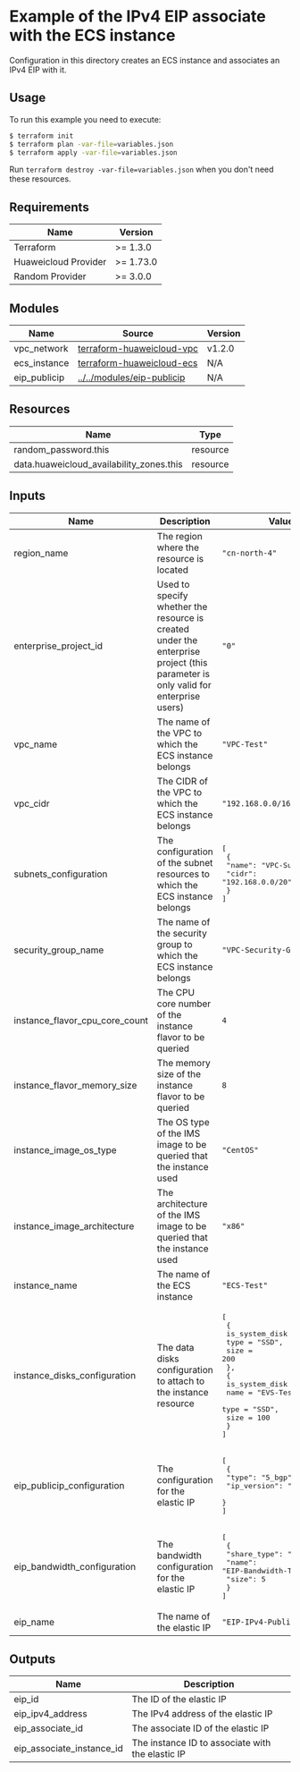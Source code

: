 # Example of the IPv4 EIP associate with the ECS instance

Configuration in this directory creates an ECS instance and associates an IPv4 EIP with it.

## Usage

To run this example you need to execute:

```bash
$ terraform init
$ terraform plan -var-file=variables.json
$ terraform apply -var-file=variables.json
```

Run `terraform destroy -var-file=variables.json` when you don't need these resources.

## Requirements

| Name | Version |
|------|---------|
| Terraform | >= 1.3.0 |
| Huaweicloud Provider | >= 1.73.0 |
| Random Provider | >= 3.0.0 |

## Modules

<!-- markdownlint-disable MD013 -->
| Name | Source | Version |
|------|--------|---------|
| vpc_network | [terraform-huaweicloud-vpc](https://github.com/terraform-huaweicloud-modules/terraform-huaweicloud-vpc) | v1.2.0 |
| ecs_instance | [terraform-huaweicloud-ecs](https://github.com/terraform-huaweicloud-modules/terraform-huaweicloud-ecs) | N/A |
| eip_publicip | [../../modules/eip-publicip](../../modules/eip-publicip/README.md) | N/A |
<!-- markdownlint-enable MD013 -->

## Resources

| Name | Type |
|------|------|
| random_password.this | resource |
| data.huaweicloud_availability_zones.this | resource |

## Inputs

<!-- markdownlint-disable MD013 -->
| Name | Description | Value |
|------|-------------|-------|
| region_name | The region where the resource is located | `"cn-north-4"` |
| enterprise_project_id | Used to specify whether the resource is created under the enterprise project (this parameter is only valid for enterprise users) | `"0"` |
| vpc_name | The name of the VPC to which the ECS instance belongs | `"VPC-Test"` |
| vpc_cidr | The CIDR of the VPC to which the ECS instance belongs | `"192.168.0.0/16"` |
| subnets_configuration | The configuration of the subnet resources to which the ECS instance belongs | <pre>[<br>  {<br>    "name": "VPC-Subnet-Test",<br>    "cidr": "192.168.0.0/20"<br>  }<br>]</pre> |
| security_group_name | The name of the security group to which the ECS instance belongs | `"VPC-Security-Group-Test"` |
| instance_flavor_cpu_core_count | The CPU core number of the instance flavor to be queried | `4` |
| instance_flavor_memory_size | The memory size of the instance flavor to be queried | `8` |
| instance_image_os_type | The OS type of the IMS image to be queried that the instance used | `"CentOS"` |
| instance_image_architecture | The architecture of the IMS image to be queried that the instance used | `"x86"` |
| instance_name | The name of the ECS instance | `"ECS-Test"` |
| instance_disks_configuration | The data disks configuration to attach to the instance resource | <pre>[<br>  {<br>    is_system_disk = true,<br>    type           = "SSD",<br>    size           = 200<br>  },<br>  {<br>    is_system_disk = false,<br>    name           = "EVS-Test",<br>    type           = "SSD",<br>    size           = 100<br>  }<br>]</pre> |
| eip_publicip_configuration | The configuration for the elastic IP | <pre>[<br>  {<br>    "type": "5_bgp",<br>    "ip_version": "4"<br>  }<br>]</pre> |
| eip_bandwidth_configuration | The bandwidth configuration for the elastic IP | <pre>[<br>  {<br>    "share_type": "PER",<br>    "name": "EIP-Bandwidth-Test",<br>    "size": 5<br>  }<br>]</pre> |
| eip_name | The name of the elastic IP | `"EIP-IPv4-PublicIP-Test"` |
<!-- markdownlint-enable MD013 -->

## Outputs

| Name | Description |
|------|-------------|
| eip_id | The ID of the elastic IP |
| eip_ipv4_address | The IPv4 address of the elastic IP |
| eip_associate_id | The associate ID of the elastic IP |
| eip_associate_instance_id | The instance ID to associate with the elastic IP |
